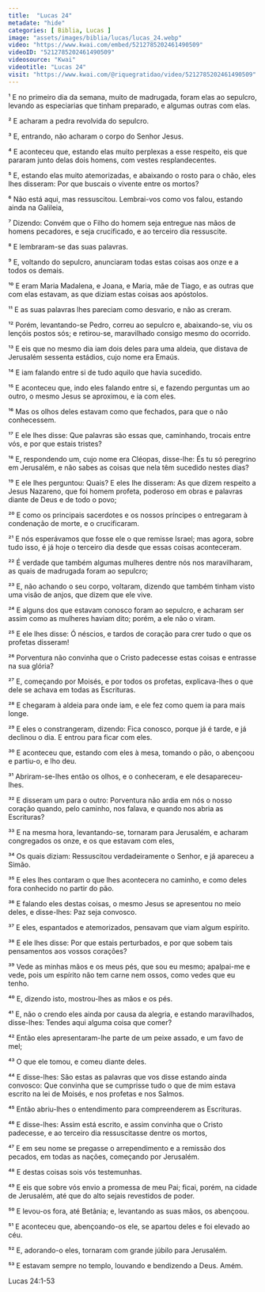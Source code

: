 ```yaml
---
title:  "Lucas 24"
metadate: "hide"
categories: [ Biblia, Lucas ]
image: "assets/images/biblia/lucas/lucas_24.webp"
video: "https://www.kwai.com/embed/5212785202461490509"
videoID: "5212785202461490509"
videosource: "Kwai"
videotitle: "Lucas 24"
visit: "https://www.kwai.com/@riquegratidao/video/5212785202461490509"
---
```


¹ E no primeiro dia da semana, muito de madrugada, foram elas ao sepulcro, levando as especiarias que tinham preparado, e algumas outras com elas.

² E acharam a pedra revolvida do sepulcro.

³ E, entrando, não acharam o corpo do Senhor Jesus.

⁴ E aconteceu que, estando elas muito perplexas a esse respeito, eis que pararam junto delas dois homens, com vestes resplandecentes.

⁵ E, estando elas muito atemorizadas, e abaixando o rosto para o chão, eles lhes disseram: Por que buscais o vivente entre os mortos?

⁶ Não está aqui, mas ressuscitou. Lembrai-vos como vos falou, estando ainda na Galileia,

⁷ Dizendo: Convém que o Filho do homem seja entregue nas mãos de homens pecadores, e seja crucificado, e ao terceiro dia ressuscite.

⁸ E lembraram-se das suas palavras.

⁹ E, voltando do sepulcro, anunciaram todas estas coisas aos onze e a todos os demais.

¹⁰ E eram Maria Madalena, e Joana, e Maria, mãe de Tiago, e as outras que com elas estavam, as que diziam estas coisas aos apóstolos.

¹¹ E as suas palavras lhes pareciam como desvario, e não as creram.

¹² Porém, levantando-se Pedro, correu ao sepulcro e, abaixando-se, viu os lençóis postos sós; e retirou-se, maravilhado consigo mesmo do ocorrido.

¹³ E eis que no mesmo dia iam dois deles para uma aldeia, que distava de Jerusalém sessenta estádios, cujo nome era Emaús.

¹⁴ E iam falando entre si de tudo aquilo que havia sucedido.

¹⁵ E aconteceu que, indo eles falando entre si, e fazendo perguntas um ao outro, o mesmo Jesus se aproximou, e ia com eles.

¹⁶ Mas os olhos deles estavam como que fechados, para que o não conhecessem.

¹⁷ E ele lhes disse: Que palavras são essas que, caminhando, trocais entre vós, e por que estais tristes?

¹⁸ E, respondendo um, cujo nome era Cléopas, disse-lhe: És tu só peregrino em Jerusalém, e não sabes as coisas que nela têm sucedido nestes dias?

¹⁹ E ele lhes perguntou: Quais? E eles lhe disseram: As que dizem respeito a Jesus Nazareno, que foi homem profeta, poderoso em obras e palavras diante de Deus e de todo o povo;

²⁰ E como os principais sacerdotes e os nossos príncipes o entregaram à condenação de morte, e o crucificaram.

²¹ E nós esperávamos que fosse ele o que remisse Israel; mas agora, sobre tudo isso, é já hoje o terceiro dia desde que essas coisas aconteceram.

²² É verdade que também algumas mulheres dentre nós nos maravilharam, as quais de madrugada foram ao sepulcro;

²³ E, não achando o seu corpo, voltaram, dizendo que também tinham visto uma visão de anjos, que dizem que ele vive.

²⁴ E alguns dos que estavam conosco foram ao sepulcro, e acharam ser assim como as mulheres haviam dito; porém, a ele não o viram.

²⁵ E ele lhes disse: Ó néscios, e tardos de coração para crer tudo o que os profetas disseram!

²⁶ Porventura não convinha que o Cristo padecesse estas coisas e entrasse na sua glória?

²⁷ E, começando por Moisés, e por todos os profetas, explicava-lhes o que dele se achava em todas as Escrituras.

²⁸ E chegaram à aldeia para onde iam, e ele fez como quem ia para mais longe.

²⁹ E eles o constrangeram, dizendo: Fica conosco, porque já é tarde, e já declinou o dia. E entrou para ficar com eles.

³⁰ E aconteceu que, estando com eles à mesa, tomando o pão, o abençoou e partiu-o, e lho deu.

³¹ Abriram-se-lhes então os olhos, e o conheceram, e ele desapareceu-lhes.

³² E disseram um para o outro: Porventura não ardia em nós o nosso coração quando, pelo caminho, nos falava, e quando nos abria as Escrituras?

³³ E na mesma hora, levantando-se, tornaram para Jerusalém, e acharam congregados os onze, e os que estavam com eles,

³⁴ Os quais diziam: Ressuscitou verdadeiramente o Senhor, e já apareceu a Simão.

³⁵ E eles lhes contaram o que lhes acontecera no caminho, e como deles fora conhecido no partir do pão.

³⁶ E falando eles destas coisas, o mesmo Jesus se apresentou no meio deles, e disse-lhes: Paz seja convosco.

³⁷ E eles, espantados e atemorizados, pensavam que viam algum espírito.

³⁸ E ele lhes disse: Por que estais perturbados, e por que sobem tais pensamentos aos vossos corações?

³⁹ Vede as minhas mãos e os meus pés, que sou eu mesmo; apalpai-me e vede, pois um espírito não tem carne nem ossos, como vedes que eu tenho.

⁴⁰ E, dizendo isto, mostrou-lhes as mãos e os pés.

⁴¹ E, não o crendo eles ainda por causa da alegria, e estando maravilhados, disse-lhes: Tendes aqui alguma coisa que comer?

⁴² Então eles apresentaram-lhe parte de um peixe assado, e um favo de mel;

⁴³ O que ele tomou, e comeu diante deles.

⁴⁴ E disse-lhes: São estas as palavras que vos disse estando ainda convosco: Que convinha que se cumprisse tudo o que de mim estava escrito na lei de Moisés, e nos profetas e nos Salmos.

⁴⁵ Então abriu-lhes o entendimento para compreenderem as Escrituras.

⁴⁶ E disse-lhes: Assim está escrito, e assim convinha que o Cristo padecesse, e ao terceiro dia ressuscitasse dentre os mortos,

⁴⁷ E em seu nome se pregasse o arrependimento e a remissão dos pecados, em todas as nações, começando por Jerusalém.

⁴⁸ E destas coisas sois vós testemunhas.

⁴⁹ E eis que sobre vós envio a promessa de meu Pai; ficai, porém, na cidade de Jerusalém, até que do alto sejais revestidos de poder.

⁵⁰ E levou-os fora, até Betânia; e, levantando as suas mãos, os abençoou.

⁵¹ E aconteceu que, abençoando-os ele, se apartou deles e foi elevado ao céu.

⁵² E, adorando-o eles, tornaram com grande júbilo para Jerusalém.

⁵³ E estavam sempre no templo, louvando e bendizendo a Deus. Amém. 



Lucas 24:1-53


